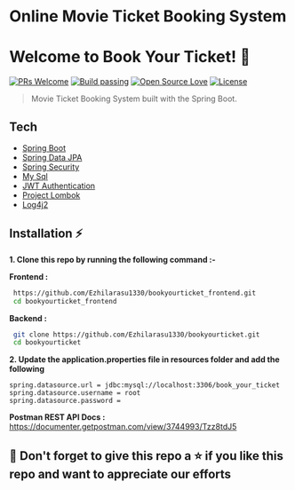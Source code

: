 # Online Movie Ticket Booking System

# Welcome to Book Your Ticket! 🎫

[![PRs Welcome](https://img.shields.io/badge/PRs-welcome-brightgreen.svg?style=flat-square)]()&nbsp;[![Build passing](https://img.shields.io/badge/Build-Passing-brightgreen.svg?style=flat-square)]()&nbsp;[![Open Source Love](https://badges.frapsoft.com/os/v1/open-source.svg?v=102)]()&nbsp;[![License](https://img.shields.io/badge/license-MIT-brightgreen)]()

> Movie Ticket Booking System built with the Spring Boot.

## Tech

- [Spring Boot](https://spring.io/)
- [Spring Data JPA](https://spring.io/)
- [Spring Security](https://spring.io/)
- [My Sql](https://www.mysql.com/)
- [JWT Authentication](https://jwt.io/)
- [Project Lombok](https://projectlombok.org/)
- [Log4j2](https://logging.apache.org/log4j/2.x/)

## Installation ⚡

**1. Clone this repo by running the following command :-**

**Frontend :**
```bash
 https://github.com/Ezhilarasu1330/bookyourticket_frontend.git
 cd bookyourticket_frontend
```

**Backend :**

```bash
 git clone https://github.com/Ezhilarasu1330/bookyourticket.git
 cd bookyourticket
```

**2. Update the application.properties file in resources folder and add the following**

```
spring.datasource.url = jdbc:mysql://localhost:3306/book_your_ticket
spring.datasource.username = root
spring.datasource.password =
```

**Postman REST API Docs :** https://documenter.getpostman.com/view/3744993/Tzz8tdJ5

## 🤩 Don't forget to give this repo a ⭐ if you like this repo and want to appreciate our efforts
